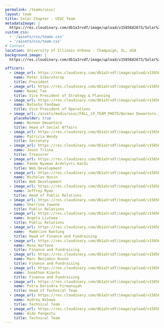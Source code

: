 ```yaml
---
permalink: /teams/uiuc/
layout: team
title: Solar Chapter - UIUC Team
metadataImage: |
  https://res.cloudinary.com/db1a3rvdf/image/upload/v1585682673/Solar%20Chapter%20Website/teams_page/uiuc/FALL_19_TEAM_PHOTO/uiuc_team_ohwtk1.jpg
custom_css:
  - '/assets/css/teams.css'
  - '/assets/css/team.css'
# Content
location: University of Illinois Urbana - Champaign, IL, USA
background_image: |
  https://res.cloudinary.com/db1a3rvdf/image/upload/v1585682673/Solar%20Chapter%20Website/teams_page/uiuc/FALL_19_TEAM_PHOTO/uiuc_team_ohwtk1.jpg

officers:
  - image_url: https://res.cloudinary.com/db1a3rvdf/image/upload/v1585682489/Solar%20Chapter%20Website/teams_page/uiuc/FALL_19_TEAM_PHOTO/Peter_Siborutorop_fjejfq.jpg
    name: Peter Siborutorop
    title: President
  - image_url: https://res.cloudinary.com/db1a3rvdf/image/upload/v1585682480/Solar%20Chapter%20Website/teams_page/uiuc/FALL_19_TEAM_PHOTO/Naomi_Tan_oytlsu.jpg
    name: Naomi Tan
    title: Vice President of Strategy & Planning
  - image_url: https://res.cloudinary.com/db1a3rvdf/image/upload/v1585682481/Solar%20Chapter%20Website/teams_page/uiuc/FALL_19_TEAM_PHOTO/Natasha_Fandawa_ltgjmm.jpg
    name: Natasha Fandawa
    title: Vice President of Operations
  - image_url: /assets/media/uiuc/FALL_19_TEAM_PHOTO/Norman Dewantoro.jpg
    placeholder: true
    name: Norman Dewantoro
    title: Head of Social Affairs
  - image_url: https://res.cloudinary.com/db1a3rvdf/image/upload/v1585682483/Solar%20Chapter%20Website/teams_page/uiuc/FALL_19_TEAM_PHOTO/Patricia_Wendy_b30zaf.jpg
    name: Patricia Wendy
    title: Secretary
  - image_url: https://res.cloudinary.com/db1a3rvdf/image/upload/v1585682489/Solar%20Chapter%20Website/teams_page/uiuc/FALL_19_TEAM_PHOTO/Jason_Trisna_wy5hnt.jpg
    name: Jason Trisna
    title: Treasurer
  - image_url: https://res.cloudinary.com/db1a3rvdf/image/upload/v1585682487/Solar%20Chapter%20Website/teams_page/uiuc/FALL_19_TEAM_PHOTO/Ardel_vmqarw.jpg
    name: Pande Nyoman Ardelysti Kardi
    title: Web Development
  - image_url: https://res.cloudinary.com/db1a3rvdf/image/upload/v1585682485/Solar%20Chapter%20Website/teams_page/uiuc/FALL_19_TEAM_PHOTO/Nicholas_Husin_r6thsv.jpg
    name: Nicholas Husin
    title: Web Development
  - image_url: https://res.cloudinary.com/db1a3rvdf/image/upload/v1585682484/Solar%20Chapter%20Website/teams_page/uiuc/FALL_19_TEAM_PHOTO/Jeffrey_Ryan_l5fvug.jpg
    name: Jeffrey Ryan
    title: Head of Public Relations
  - image_url: https://res.cloudinary.com/db1a3rvdf/image/upload/v1585682487/Solar%20Chapter%20Website/teams_page/uiuc/FALL_19_TEAM_PHOTO/Sherrine_Yuwono_degbn5.jpg
    name: Sherrine Yuwono    
    title: Public Relations
  - image_url: https://res.cloudinary.com/db1a3rvdf/image/upload/v1585682483/Solar%20Chapter%20Website/teams_page/uiuc/FALL_19_TEAM_PHOTO/Angela_Liutama_rauvkk.jpg
    name: Angela Liutama
    title: Public Relations
  - image_url: https://res.cloudinary.com/db1a3rvdf/image/upload/v1585682480/Solar%20Chapter%20Website/teams_page/uiuc/FALL_19_TEAM_PHOTO/Madeline_Rantung_nw08wu.jpg
    name:  Madeline Rantung
    title: Head of Finance and Fundraising
  - image_url: https://res.cloudinary.com/db1a3rvdf/image/upload/v1585682483/Solar%20Chapter%20Website/teams_page/uiuc/FALL_19_TEAM_PHOTO/Musa_Hartono_apzgsv.jpg
    name: Musa Hartono
    title: Finance and Fundraising
  - image_url: https://res.cloudinary.com/db1a3rvdf/image/upload/v1585682488/Solar%20Chapter%20Website/teams_page/uiuc/FALL_19_TEAM_PHOTO/Ben_Kusno_nx99v5.jpg
    name: Marc Benjamin Kusno
    title: Finance and Fundraising
  - image_url: https://res.cloudinary.com/db1a3rvdf/image/upload/v1585682486/Solar%20Chapter%20Website/teams_page/uiuc/FALL_19_TEAM_PHOTO/Jon_Kianto_uzfmuv.jpg
    name: Jonathan Kianto
    title: Finance and Fundraising
  - image_url: https://res.cloudinary.com/db1a3rvdf/image/upload/v1585682485/Solar%20Chapter%20Website/teams_page/uiuc/FALL_19_TEAM_PHOTO/Rindra_Firmansyah_btsbxm.jpg
    name: Putra Derindra Firmansyah
    title: Head of Technical Team
  - image_url: https://res.cloudinary.com/db1a3rvdf/image/upload/v1585682487/Solar%20Chapter%20Website/teams_page/uiuc/FALL_19_TEAM_PHOTO/Audrey_Wibawa_j4bk7i.jpg
    name: Audrey Wibawa
    title: Technical Team
  - image_url: https://res.cloudinary.com/db1a3rvdf/image/upload/v1585682490/Solar%20Chapter%20Website/teams_page/uiuc/FALL_19_TEAM_PHOTO/Aldo_kezk0i.jpg
    name: Aldo Pangestu
    title: Technical Team
---
```

